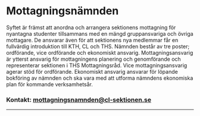 # Mottagningsnämnden
Syftet är främst att anordna och arrangera sektionens mottagning för nyantagna studenter tillsammans med en mängd gruppansvariga och övriga mottagare. De ansvarar även för att sektionens nya medlemmar får en fullvärdig introduktion till KTH, CL och THS. Nämnden består av tre poster; ordförande, vice ordförande och ekonomiskt ansvarig. Mottagningsansvarig är ytterst ansvarig för mottagningens planering och genomförande och representerar sektionen i THS Mottagningsråd. Vice mottagningsansvarig agerar stöd för ordförande. Ekonomiskt ansvarig ansvarar för löpande bokföring av nämnden och ska vara med att utforma nämndens ekonomiska plan för kommande verksamhetsår.

### Kontakt: mottagningsnamnden@cl-sektionen.se

---
